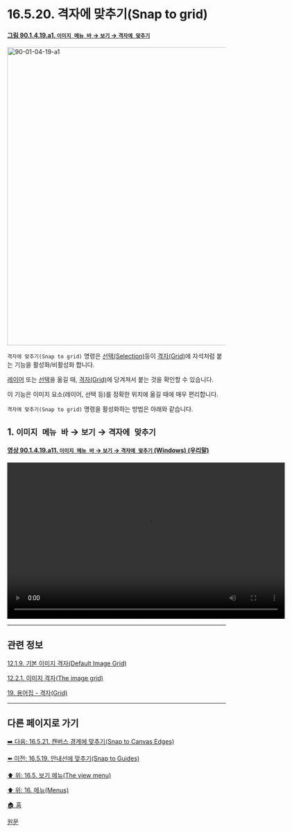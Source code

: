 # 16.5.20. 격자에 맞추기(Snap to grid)

<a id="90-01-04-19-a1"></a>

#### [그림 90.1.4.19.a1. `이미지 메뉴 바` → `보기` → `격자에 맞추기`](./90-01-04-19-snap_to_grid.md#90-01-04-19-a1)
<img width="940" height="687" alt="90-01-04-19-a1" src="https://github.com/user-attachments/assets/d7d33966-1553-4830-a48d-5a03153bb0a7" />

`격자에 맞추기(Snap to grid)` 명령은 [선택(Selection)](./19-glossaryx-selection.md)등이 [격자(Grid)](./19-glossaryx-grid.md)에 자석처럼 붙는 기능을 활성화/비활성화 합니다.

[레이어](./19-glossaryx-layer.md) 또는 [선택](./19-glossaryx-selection.md)을 옮길 때, [격자(Grid)](./19-glossaryx-grid.md)에 당겨져서 붙는 것을 확인할 수 있습니다.

이 기능은 이미지 요소(레이어, 선택 등)를 정확한 위치에 옮길 때에 매우 편리합니다.

`격자에 맞추기(Snap to grid)` 명령을 활성화하는 방법은 아래와 같습니다.

<a id="16-05-20-s1"></a>

## 1. `이미지 메뉴 바` → `보기` → `격자에 맞추기`

<a id="90-01-04-19-a11"></a>

#### [영상 90.1.4.19.a11. `이미지 메뉴 바` → `보기` → `격자에 맞추기` (Windows) (우리말)](./90-01-04-19-snap_to_grid.md#90-01-04-19-a11)
<video controls="controls" width="640" height="360" src="https://github.com/user-attachments/assets/9a7f288a-bee2-497e-9a31-22a25b33f8b6"></video>

***

## 관련 정보

[12.1.9. 기본 이미지 격자(Default Image Grid)](./12-01-09-default-image-grid.md)

[12.2.1. 이미지 격자(The image grid)](./12-02-01-the-image-grid.md)

[19. 용어집 - 격자(Grid)](./19-glossaryx-grid.md)

***

## 다른 페이지로 가기

[➡️ 다음: 16.5.21. 캔버스 경계에 맞추기(Snap to Canvas Edges)](./16-05-21-snap_to_canvas_edges.md)

[⬅️ 이전: 16.5.19. 안내선에 맞추기(Snap to Guides)](./16-05-19-snap-to-guides.md)

[⬆️ 위: 16.5. 보기 메뉴(The view menu)](./16-05-00-the-view-menu.md)

[⬆️ 위: 16. 메뉴(Menus)](./16-00-menus.md)

[🏠 홈](./00-home.md)

[원문](https://docs.gimp.org/2.10/ko/gimp-view-snap-to-grid.html)